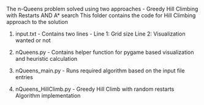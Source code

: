 The n-Queens problem solved using two approaches - Greedy Hill Climbing with Restarts AND A* search 
This folder contains the code for Hill Climbing approach to the solution

1. input.txt - Contains two lines - Line 1: Grid size Line 2: Visualization wanted or not 

2. nQueens.py - Contains helper function for pygame based visualization and heuristic calculation

3. nQueens_main.py - Runs required algorithm based on the input file entries

4. nQueens_HillClimb.py - Greedy Hill Climb with random restarts Algorithm implementation
